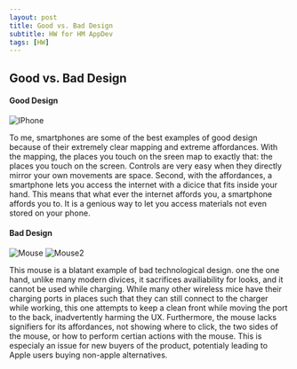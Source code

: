 ```yaml
---
layout: post
title: Good vs. Bad Design
subtitle: HW for HM AppDev
tags: [HW]
---
```


## Good vs. Bad Design

#### Good Design

![IPhone](https://cdn.mos.cms.futurecdn.net/ptU7LZb3NZ8b6oetjsaKpF.jpg)

To me, smartphones are some of the best examples of good design because of their extremely clear mapping and extreme affordances. With the mapping, the places you touch on the sreen map to exactly that: the places you touch on the screen. Controls are very easy when they directly mirror your own movements are space. Second, with the affordances, a smartphone lets you access the internet with a dicice that fits inside your hand. This means that what ever the internet affords you, a smartphone affords you to. It is a genious way to let you access materials not even stored on your phone.

#### Bad Design

![Mouse](https://photos5.appleinsider.com/gallery/31750-53575-magic-mouse-2-turtled-xl.jpg)
![Mouse2](https://www.lifewire.com/thmb/YdSH1acP9aPIIfuspfUL7blA5io=/1500x1500/filters:no_upscale()/_hero_SQ_3LW4132373-1-4e29e1abb88146c68f414628d9dbc94c.jpg)

This mouse is a blatant example of bad technological design. one the one hand, unlike many modern divices, it sacrifices availiability for looks, and it cannot be used while charging. While many other wireless mice have their charging ports in places such that they can still connect to the charger while working, this one attempts to keep a clean front while moving the port to the back, inadvertently harming the UX. Furthermore, the mouse lacks signifiers for its affordances, not showing where to click, the two sides of the mouse, or how to perform certian actions with the mouse. This is especialy an issue for new buyers of the product, potentialy leading to Apple users buying non-apple alternatives.
